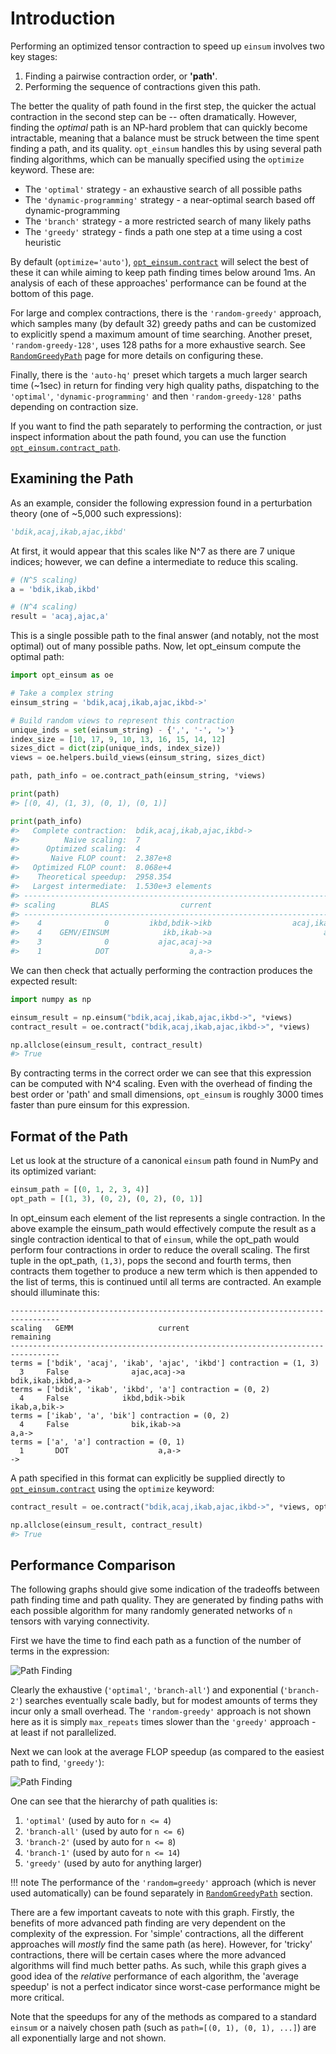 # Introduction

Performing an optimized tensor contraction to speed up `einsum` involves two
key stages:

1. Finding a pairwise contraction order, or **'path'**.
2. Performing the sequence of contractions given this path.

The better the quality of path found in the first step, the quicker the actual
contraction in the second step can be -- often dramatically. However, finding
the *optimal* path is an NP-hard problem that can quickly become intractable,
meaning that a  balance must be struck between the time spent finding a path,
and its quality. `opt_einsum` handles this by using several path finding
algorithms, which can be manually specified using the `optimize` keyword.
These are:

- The `'optimal'` strategy - an exhaustive search of all possible paths
- The `'dynamic-programming'` strategy - a near-optimal search based off dynamic-programming
- The `'branch'` strategy - a more restricted search of many likely paths
- The `'greedy'` strategy - finds a path one step at a time using a cost
  heuristic

By default (`optimize='auto'`), [`opt_einsum.contract`](../api_reference.md#opt_einsumcontract) will select the
best of these it can while aiming to keep path finding times below around 1ms.
An analysis of each of these approaches' performance can be found at the bottom of this page.

For large and complex contractions, there is the `'random-greedy'` approach,
which samples many (by default 32) greedy paths and can be customized to
explicitly spend a maximum amount of time searching. Another preset,
`'random-greedy-128'`, uses 128 paths for a more exhaustive search.
See [`RandomGreedyPath`](./random_greedy_path.md) page for more details on configuring these.

Finally, there is the `'auto-hq'` preset which targets a much larger search
time (~1sec) in return for finding very high quality paths, dispatching to the
`'optimal'`, `'dynamic-programming'` and then `'random-greedy-128'` paths
depending on contraction size.

If you want to find the path separately to performing the
contraction, or just inspect information about the path found, you can use the
function [`opt_einsum.contract_path`](../api_reference.md#opt_einsumcontract_path).


## Examining the Path

As an example, consider the following expression found in a perturbation theory (one of ~5,000 such expressions):

```python
'bdik,acaj,ikab,ajac,ikbd'
```

At first, it would appear that this scales like N^7 as there are 7 unique indices; however, we can define a intermediate to reduce this scaling.

```python
# (N^5 scaling)
a = 'bdik,ikab,ikbd'

# (N^4 scaling)
result = 'acaj,ajac,a'
```

This is a single possible path to the final answer (and notably, not the most optimal) out of many possible paths. Now, let opt_einsum compute the optimal path:

```python
import opt_einsum as oe

# Take a complex string
einsum_string = 'bdik,acaj,ikab,ajac,ikbd->'

# Build random views to represent this contraction
unique_inds = set(einsum_string) - {',', '-', '>'}
index_size = [10, 17, 9, 10, 13, 16, 15, 14, 12]
sizes_dict = dict(zip(unique_inds, index_size))
views = oe.helpers.build_views(einsum_string, sizes_dict)

path, path_info = oe.contract_path(einsum_string, *views)

print(path)
#> [(0, 4), (1, 3), (0, 1), (0, 1)]

print(path_info)
#>   Complete contraction:  bdik,acaj,ikab,ajac,ikbd->
#>          Naive scaling:  7
#>      Optimized scaling:  4
#>       Naive FLOP count:  2.387e+8
#>   Optimized FLOP count:  8.068e+4
#>    Theoretical speedup:  2958.354
#>   Largest intermediate:  1.530e+3 elements
#> --------------------------------------------------------------------------------
#> scaling        BLAS                current                             remaining
#> --------------------------------------------------------------------------------
#>    4              0         ikbd,bdik->ikb                  acaj,ikab,ajac,ikb->
#>    4    GEMV/EINSUM            ikb,ikab->a                         acaj,ajac,a->
#>    3              0           ajac,acaj->a                                 a,a->
#>    1            DOT                  a,a->                                    ->
```


We can then check that actually performing the contraction produces the expected result:

```python
import numpy as np

einsum_result = np.einsum("bdik,acaj,ikab,ajac,ikbd->", *views)
contract_result = oe.contract("bdik,acaj,ikab,ajac,ikbd->", *views)

np.allclose(einsum_result, contract_result)
#> True
```

By contracting terms in the correct order we can see that this expression can be computed with N^4 scaling. Even with the overhead of finding the best order or 'path' and small dimensions,
`opt_einsum` is roughly 3000 times faster than pure einsum for this expression.


## Format of the Path

Let us look at the structure of a canonical `einsum` path found in NumPy and its optimized variant:

```python
einsum_path = [(0, 1, 2, 3, 4)]
opt_path = [(1, 3), (0, 2), (0, 2), (0, 1)]
```

In opt_einsum each element of the list represents a single contraction.
In the above example the einsum_path would effectively compute the result as a single contraction identical to that of `einsum`, while the
opt_path would perform four contractions in order to reduce the overall scaling.
The first tuple in the opt_path, `(1,3)`, pops the second and fourth terms, then contracts them together to produce a new term which is then appended to the list of terms, this is continued until all terms are contracted.
An example should illuminate this:

```console
---------------------------------------------------------------------------------
scaling   GEMM                   current                                remaining
---------------------------------------------------------------------------------
terms = ['bdik', 'acaj', 'ikab', 'ajac', 'ikbd'] contraction = (1, 3)
  3     False              ajac,acaj->a                       bdik,ikab,ikbd,a->
terms = ['bdik', 'ikab', 'ikbd', 'a'] contraction = (0, 2)
  4     False            ikbd,bdik->bik                             ikab,a,bik->
terms = ['ikab', 'a', 'bik'] contraction = (0, 2)
  4     False              bik,ikab->a                                    a,a->
terms = ['a', 'a'] contraction = (0, 1)
  1       DOT                    a,a->                                       ->
```


A path specified in this format can explicitly be supplied directly to
[`opt_einsum.contract`](../api_reference.md#opt_einsumcontract) using the `optimize` keyword:

```python
contract_result = oe.contract("bdik,acaj,ikab,ajac,ikbd->", *views, optimize=opt_path)

np.allclose(einsum_result, contract_result)
#> True
```


## Performance Comparison

The following graphs should give some indication of the tradeoffs between path
finding time and path quality. They are generated by finding paths with each
possible algorithm for many randomly generated networks of `n` tensors with
varying connectivity.

First we have the time to find each path as a function of the number of terms
in the expression:

![Path Finding](../img/path_finding_time.png)

Clearly the exhaustive (`'optimal'`, `'branch-all'`) and exponential
(`'branch-2'`) searches eventually scale badly, but for modest amounts of
terms they incur only a small overhead. The `'random-greedy'` approach is not
shown here as it is simply `max_repeats` times slower than the `'greedy'`
approach - at least if not parallelized.

Next we can look at the average FLOP speedup (as compared to the easiest path
to find, `'greedy'`):

![Path Finding](../img/path_found_flops.png)

One can see that the hierarchy of path qualities is:

1. `'optimal'` (used by auto for `n <= 4`)
2. `'branch-all'` (used by auto for `n <= 6`)
3. `'branch-2'` (used by auto for `n <= 8`)
4. `'branch-1'` (used by auto for `n <= 14`)
5. `'greedy'` (used by auto for anything larger)

!!! note
    The performance of the `'random=greedy'` approach (which is never used
    automatically) can be found separately in [`RandomGreedyPath`](./random_greedy_path.md) section.

There are a few important caveats to note with this graph. Firstly, the
benefits of more advanced path finding are very dependent on the complexity of
the expression. For 'simple' contractions, all the different approaches will
*mostly* find the same path (as here). However, for 'tricky' contractions, there
will be certain cases where the more advanced algorithms will find much better
paths. As such, while this graph gives a good idea of the *relative* performance
of each algorithm, the 'average speedup' is not a perfect indicator since
worst-case performance might be more critical.

Note that the speedups for any of the methods as compared to a standard
`einsum` or a naively chosen path (such as `path=[(0, 1), (0, 1), ...]`)
are all exponentially large and not shown.
